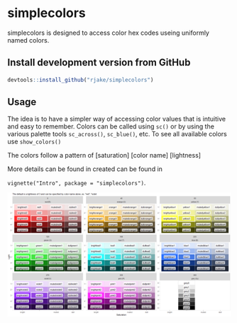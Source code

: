 <!--  -*- coding: utf-8 -*- -->
<!-- README.md is generated from README.Rmd. Do not edit this file directly -->
simplecolors
============

simplecolors is designed to access color hex codes useing uniformly named colors.

Install development version from GitHub
---------------------------------------

``` r
devtools::install_github("rjake/simplecolors")
```

Usage
-----

The idea is to have a simpler way of accessing color values that is intuitive and easy to remember. Colors can be called using `sc()` or by using the various palette tools `sc_across()`, `sc_blue()`, etc. To see all available colors use `show_colors()`

The colors follow a pattern of \[saturation\] \[color name\] \[lightness\]

More details can be found in created can be found in

`vignette("Intro", package = "simplecolors")`.

![](man/figures/color_names.png)
